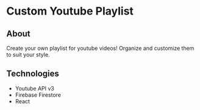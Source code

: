 # Custom Youtube Playlist

## About

Create your own playlist for youtube videos! Organize and customize them to suit your style.

## Technologies

  * Youtube API v3
  * Firebase Firestore
  * React
